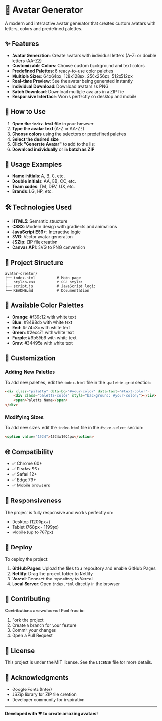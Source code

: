 # 🎨 Avatar Generator

A modern and interactive avatar generator that creates custom avatars with letters, colors and predefined palettes.

## ✨ Features

- **Avatar Generation**: Create avatars with individual letters (A-Z) or double letters (AA-ZZ)
- **Customizable Colors**: Choose custom background and text colors
- **Predefined Palettes**: 6 ready-to-use color palettes
- **Multiple Sizes**: 64x64px, 128x128px, 256x256px, 512x512px
- **Real-time Preview**: See the avatar being generated instantly
- **Individual Download**: Download avatars as PNG
- **Batch Download**: Download multiple avatars in a ZIP file
- **Responsive Interface**: Works perfectly on desktop and mobile

## 🚀 How to Use

1. **Open the `index.html` file** in your browser
2. **Type the avatar text** (A-Z or AA-ZZ)
3. **Choose colors** using the selectors or predefined palettes
4. **Select the desired size**
5. **Click "Generate Avatar"** to add to the list
6. **Download individually** or **in batch as ZIP**

## 🎯 Usage Examples

- **Name initials**: A, B, C, etc.
- **Double initials**: AA, BB, CC, etc.
- **Team codes**: TM, DEV, UX, etc.
- **Brands**: LG, HP, etc.

## 🛠️ Technologies Used

- **HTML5**: Semantic structure
- **CSS3**: Modern design with gradients and animations
- **JavaScript ES6+**: Interactive logic
- **SVG**: Vector avatar generation
- **JSZip**: ZIP file creation
- **Canvas API**: SVG to PNG conversion

## 📁 Project Structure

```
avatar-creator/
├── index.html          # Main page
├── styles.css          # CSS styles
├── script.js           # JavaScript logic
└── README.md           # Documentation
```

## 🎨 Available Color Palettes

- **Orange**: #f39c12 with white text
- **Blue**: #3498db with white text
- **Red**: #e74c3c with white text
- **Green**: #2ecc71 with white text
- **Purple**: #9b59b6 with white text
- **Gray**: #34495e with white text

## 🔧 Customization

### Adding New Palettes

To add new palettes, edit the `index.html` file in the `.palette-grid` section:

```html
<div class="palette" data-bg="#your-color" data-text="#text-color">
    <div class="palette-color" style="background: #your-color;"></div>
    <span>Palette Name</span>
</div>
```

### Modifying Sizes

To add new sizes, edit the `index.html` file in the `#size-select` section:

```html
<option value="1024">1024x1024px</option>
```

## 🌐 Compatibility

- ✅ Chrome 60+
- ✅ Firefox 55+
- ✅ Safari 12+
- ✅ Edge 79+
- ✅ Mobile browsers

## 📱 Responsiveness

The project is fully responsive and works perfectly on:
- Desktop (1200px+)
- Tablet (768px - 1199px)
- Mobile (up to 767px)

## 🚀 Deploy

To deploy the project:

1. **GitHub Pages**: Upload the files to a repository and enable GitHub Pages
2. **Netlify**: Drag the project folder to Netlify
3. **Vercel**: Connect the repository to Vercel
4. **Local Server**: Open `index.html` directly in the browser

## 🤝 Contributing

Contributions are welcome! Feel free to:

1. Fork the project
2. Create a branch for your feature
3. Commit your changes
4. Open a Pull Request

## 📄 License

This project is under the MIT license. See the `LICENSE` file for more details.

## 🎉 Acknowledgments

- Google Fonts (Inter)
- JSZip library for ZIP file creation
- Developer community for inspiration

---

**Developed with ❤️ to create amazing avatars!**